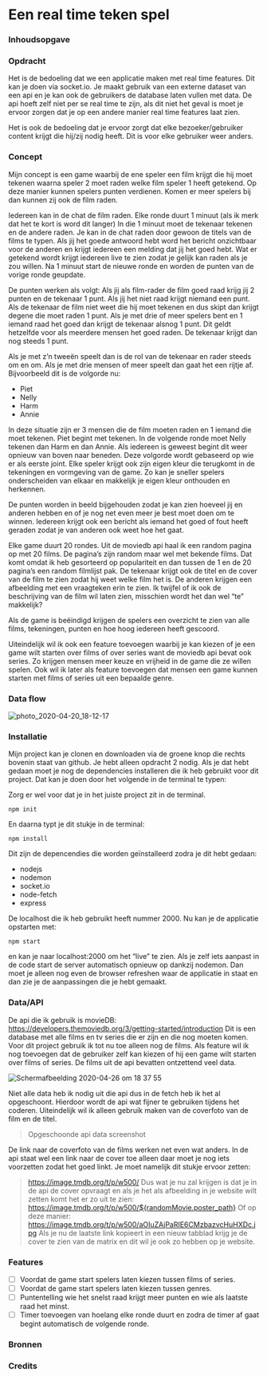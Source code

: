 # Een real time teken spel
### Inhoudsopgave

### Opdracht
Het is de bedoeling dat we een applicatie maken met real time features. Dit kan je doen via socket.io. Je maakt gebruik van een externe dataset van een api en je kan ook de gebruikers de database laten vullen met data. De api hoeft zelf niet per se real time te zijn, als dit niet het geval is moet je ervoor zorgen dat je op een andere manier real time features laat zien. 

Het is ook de bedoeling dat je ervoor zorgt dat elke bezoeker/gebruiker content krijgt die hij/zij nodig heeft. Dit is voor elke gebruiker weer anders.

### Concept
Mijn concept is een game waarbij de ene speler een film krijgt die hij moet tekenen waarna speler 2 moet raden welke film speler 1 heeft getekend. Op deze manier kunnen spelers punten verdienen. Komen er meer spelers bij dan kunnen zij ook de film raden. 

Iedereen kan in de chat de film raden. Elke ronde duurt 1 minuut (als ik merk dat het te kort is word dit langer) In die 1 minuut moet de tekenaar tekenen en de andere raden. Je kan in de chat raden door gewoon de titels van de films te typen. Als jij het goede antwoord hebt word het bericht onzichtbaar voor de anderen en krijgt iedereen een melding dat jij het goed hebt. Wat er getekend wordt krijgt iedereen live te zien zodat je gelijk kan raden als je zou willen. Na 1 minuut start de nieuwe ronde en worden de punten van de vorige ronde geupdate. 

De punten werken als volgt: Als jij als film-rader de film goed raad krijg jij 2 punten en de tekenaar 1 punt. Als jij het niet raad krijgt niemand een punt. Als de tekenaar de film niet weet die hij moet tekenen en dus skipt dan krijgt degene die moet raden 1 punt. Als je met drie of meer spelers bent en 1 iemand raad het goed dan krijgt de tekenaar alsnog 1 punt. Dit geldt hetzelfde voor als meerdere mensen het goed raden. De tekenaar krijgt dan nog steeds 1 punt. 

Als je met z’n tweeën speelt dan is de rol van de tekenaar en rader steeds om en om. Als je met drie mensen of meer speelt dan gaat het een rijtje af. Bijvoorbeeld dit is de volgorde nu:
- Piet
- Nelly
- Harm
- Annie

In deze situatie zijn er 3 mensen die de film moeten raden en 1 iemand die moet tekenen. Piet begint met tekenen. In de volgende ronde moet Nelly tekenen dan Harm en dan Annie. Als iedereen is geweest begint dit weer opnieuw van boven naar beneden. Deze volgorde wordt gebaseerd op wie er als eerste joint. Elke speler krijgt ook zijn eigen kleur die terugkomt in de tekeningen en vormgeving van de game. Zo kan je sneller spelers onderscheiden van elkaar en makkelijk je eigen kleur onthouden en herkennen. 

De punten worden in beeld bijgehouden zodat je kan zien hoeveel jij en anderen hebben en of je nog net even meer je best moet doen om te winnen. Iedereen krijgt ook een bericht als iemand het goed of fout heeft geraden zodat je van anderen ook weet hoe het gaat. 

Elke game duurt 20 rondes. Uit de moviedb api haal ik een random pagina op met 20 films. De pagina’s zijn random maar wel met bekende films. Dat komt omdat ik heb gesorteerd op populariteit en dan tussen de 1 en de 20 pagina’s een random filmlijst pak. De tekenaar krijgt ook de titel en de cover van de film te zien zodat hij weet welke film het is. De anderen krijgen een afbeelding met een vraagteken erin te zien. Ik twijfel of ik ook de beschrijving van de film wil laten zien, misschien wordt het dan wel “te” makkelijk?

Als de game is beëindigd krijgen de spelers een overzicht te zien van alle films, tekeningen, punten en hoe hoog iedereen heeft gescoord. 

Uiteindelijk wil ik ook een feature toevoegen waarbij je kan kiezen of je een game wilt starten over films of over series want de moviedb api bevat ook series. Zo krijgen mensen meer keuze en vrijheid in de game die ze willen spelen. Ook wil ik later als feature toevoegen dat mensen een game kunnen starten met films of series uit een bepaalde genre. 

### Data flow
![photo_2020-04-20_18-12-17](https://user-images.githubusercontent.com/45541885/79774105-a6e74800-8332-11ea-90ba-105bf1b8725d.jpg)

### Installatie
Mijn project kan je clonen en downloaden via de groene knop die rechts bovenin staat van github. Je hebt alleen opdracht 2 nodig. Als je dat hebt gedaan moet je nog de dependencies installeren die ik heb gebruikt voor dit project. Dat kan je doen door het volgende in de terminal te typen: 

Zorg er wel voor dat je in het juiste project zit in de terminal. 

```
npm init
```
En daarna typt je dit stukje in de terminal:
```
npm install
```

Dit zijn de depencendies die worden geïnstalleerd zodra je dit hebt gedaan:
- nodejs
- nodemon
- socket.io
- node-fetch
- express

De localhost die ik heb gebruikt heeft nummer 2000. Nu kan je de applicatie opstarten met:
```
npm start
```

en kan je naar localhost:2000 om het “live” te zien. Als je zelf iets aanpast in de code start de server automatisch opnieuw op dankzij nodemon. Dan moet je alleen nog even de browser refreshen waar de applicatie in staat en dan zie je de aanpassingen die je hebt gemaakt. 

### Data/API
De api die ik gebruik is movieDB: https://developers.themoviedb.org/3/getting-started/introduction Dit is een database met alle films en tv series die er zijn en die nog moeten komen. Voor dit project gebruik ik tot nu toe alleen nog de films. Als feature wil ik nog toevoegen dat de gebruiker zelf kan kiezen of hij een game wilt starten over films of series. De films uit de api bevatten ontzettend veel data. 

![Schermafbeelding 2020-04-26 om 18 37 55](https://user-images.githubusercontent.com/45541885/80314046-22dc0700-87ef-11ea-91b0-c813b1956f9a.png)

Niet alle data heb ik nodig uit die api dus in de fetch heb ik het al opgeschoont. Hierdoor wordt de api wat fijner te gebruiken tijdens het coderen. Uiteindelijk wil ik alleen gebruik maken van de coverfoto van de film en de titel. 

> Opgeschoonde api data screenshot

De link naar de coverfoto van de films werken net even wat anders. In de api staat wel een link naar de cover toe alleen daar moet je nog iets voorzetten zodat het goed linkt. Je moet namelijk dit stukje ervoor zetten:
> https://image.tmdb.org/t/p/w500/
 Dus wat je nu zal krijgen is dat je in de api de cover opvraagt en als je het als afbeelding in je website wilt zetten komt het er zo uit te zien:
> https://image.tmdb.org/t/p/w500/${randomMovie.poster_path}
Of op deze manier:
> https://image.tmdb.org/t/p/w500/aOIuZAjPaRIE6CMzbazvcHuHXDc.jpg
Als je nu de laatste link kopieert in een nieuw tabblad krijg je de cover te zien van de matrix en dit wil je ook zo hebben op je website. 

### Features
- [ ] Voordat de game start spelers laten kiezen tussen films of series.
- [ ] Voordat de game start spelers laten kiezen tussen genres.
- [ ] Puntentelling wie het snelst raad krijgt meer punten en wie als laatste raad het minst.
- [ ] Timer toevoegen van hoelang elke ronde duurt en zodra de timer af gaat begint automatisch de volgende ronde. 

### Bronnen

### Credits

